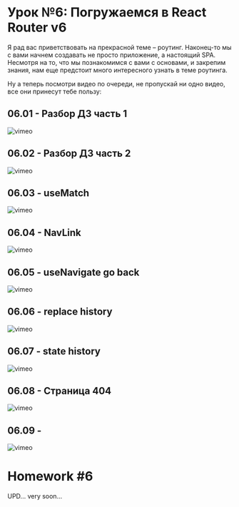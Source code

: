 # Урок №6: Погружаемся в React Router v6

Я рад вас приветствовать на прекрасной теме – роутинг. Наконец-то мы с вами начнем создавать не просто приложение, а
настоящий SPA. Несмотря на то, что мы познакомимся с вами с основами, и закрепим знания, нам еще предстоит много
интересного узнать в теме роутинга.

Ну а теперь посмотри видео по очереди, не пропускай ни одно видео, все они принесут тебе пользу:

## 06.01 - Разбор ДЗ часть 1

![vimeo](https://vimeo.com/704337773)

## 06.02 - Разбор ДЗ часть 2

![vimeo](https://vimeo.com/704337862)

## 06.03 - useMatch

![vimeo](https://vimeo.com/704338081)

## 06.04 - NavLink

![vimeo](https://vimeo.com/704338126)

## 06.05 - useNavigate go back

![vimeo](https://vimeo.com/704338219)

## 06.06 - replace history

![vimeo](https://vimeo.com/704338324)

## 06.07 - state history

![vimeo](https://vimeo.com/704338416)

## 06.08 - Страница 404

![vimeo](https://vimeo.com/704522880)

## 06.09 - <Navigate />

![vimeo](https://vimeo.com/704523484)

# Homework #6

UPD... very soon...
